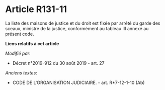 # Article R131-11

La liste des maisons de justice et du droit est fixée par arrêté du garde des sceaux, ministre de la justice, conformément au
tableau III annexé au présent code.

**Liens relatifs à cet article**

_Modifié par_:

  - Décret n°2019-912 du 30 août 2019 - art. 27

_Anciens textes_:

  - CODE DE L'ORGANISATION JUDICIAIRE. - art. R*7-12-1-10 (Ab)
